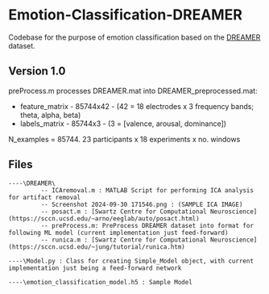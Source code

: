 # Emotion-Classification-DREAMER
Codebase for the purpose of emotion classification based on the [DREAMER](https://zenodo.org/records/546113) dataset.

## Version 1.0
preProcess.m processes DREAMER.mat into DREAMER_preprocessed.mat:
 - feature_matrix - 85744x42 - (42 = 18 electrodes x 3 frequency bands; theta, alpha, beta)
 - labels_matrix - 85744x3 - (3 = [valence, arousal, dominance])
   
N_examples = 85744. 23 participants x 18 experiments x no. windows

## Files
```
----\DREAMER\ 
         -- ICAremoval.m : MATLAB Script for performing ICA analysis for artifact removal
         -- Screenshot 2024-09-30 171546.png : (SAMPLE ICA IMAGE)
         -- posact.m : [Swartz Centre for Computational Neuroscience](https://sccn.ucsd.edu/~arno/eeglab/auto/posact.html)
         -- preProcess.m: PreProcess DREAMER dataset into format for following ML model (current implementation just feed-forward)
         -- runica.m : [Swartz Centre for Computational Neuroscience](https://sccn.ucsd.edu/~jung/tutorial/runica.htm) 

----\Model.py : Class for creating Simple_Model object, with current implementation just being a feed-forward network

----\emotion_classification_model.h5 : Sample Model
```
